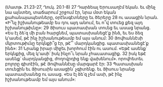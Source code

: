 (Մատթ. 21.23-27, Ղուկ. 20.1-8)
27 Դարձեալ Երուսաղէմ եկան. եւ մինչ նա այնտեղ, տաճարում շրջում էր, նրա մօտ եկան քահանայապետները, օրէնսգէտները եւ ծերերը 28 ու ասացին նրան. «Ի՞նչ իշխանութեամբ ես դու այդ անում, եւ ո՞վ տուեց քեզ այդ իշխանութիւնը»: 29 Յիսուս պատասխան տուեց եւ ասաց նրանց. «Ես էլ ձե՛զ մի բան հարցնեմ, պատասխանեցէ՛ք ինձ, եւ ես ձեզ կ՚ասեմ, թէ ինչ իշխանութեամբ եմ այս անում: 30 Յովհաննէսի մկրտութիւնը երկնքի՞ց էր, թէ՞՝ մարդկանցից. պատասխանեցէ՛ք ինձ»: 31 Նրանք իրար միջեւ խորհում էին ու ասում. «Եթէ ասենք՝ երկնքից, մեզ կ՚ասի՝ իսկ ինչո՞ւ նրան չհաւատացիք. 32 իսկ եթէ ասենք՝ մարդկանցից, ժողովրդից ենք վախենում». որովհետեւ բոլորը գիտէին, թէ Յովհաննէսը մարգարէ էր: 33 Պատասխան տուեցին եւ Յիսուսին ասացին՝ չգիտենք. եւ Յիսուս նրանց պատասխանեց ու ասաց. «Ես էլ ձե՛զ չեմ ասի, թէ ինչ իշխանութեամբ եմ այս անում»:
